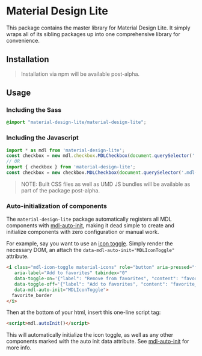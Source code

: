 # Material Design Lite

This package contains the master library for Material Design Lite. It simply wraps all of its
sibling packages up into one comprehensive library for convenience.

## Installation

> Installation via npm will be available post-alpha.

## Usage

### Including the Sass

```scss
@import "material-design-lite/material-design-lite";
```

### Including the Javascript

```js
import * as mdl from 'material-design-lite';
const checkbox = new mdl.checkbox.MDLCheckbox(document.querySelector('.mdl-checkbox'));
// OR
import { checkbox } from 'material-design-lite';
const checkbox = new checkbox.MDLCheckbox(document.querySelector('.mdl-checkbox'));
```

> NOTE: Built CSS files as well as UMD JS bundles will be available as part of the package
> post-alpha.

### Auto-initialization of components

The `material-design-lite` package automatically registers all MDL components with
[mdl-auto-init](../mdl-auto-init), making it dead simple to create and initialize components
with zero configuration or manual work.

For example, say you want to use an [icon toggle](../mdl-icon-toggle). Simply render the necessary
DOM, an attach the `data-mdl-auto-init="MDLIconToggle"` attribute.

```html
<i class="mdl-icon-toggle material-icons" role="button" aria-pressed="false"
   aria-label="Add to favorites" tabindex="0"
   data-toggle-on='{"label": "Remove from favorites", "content": "favorite"}'
   data-toggle-off='{"label": "Add to favorites", "content": "favorite_border"}'
   data-mdl-auto-init="MDLIconToggle">
  favorite_border
</i>
```

Then at the bottom of your html, insert this one-line script tag:

```html
<script>mdl.autoInit()</script>
```

This will automatically initialize the icon toggle, as well as any other components marked with the
auto init data attribute. See [mdl-auto-init](../mdl-auto-init) for more info.

